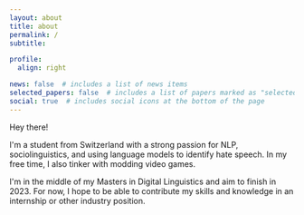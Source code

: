 ```yaml
---
layout: about
title: about
permalink: /
subtitle:

profile:
  align: right

news: false  # includes a list of news items
selected_papers: false  # includes a list of papers marked as "selected={true}"
social: true  # includes social icons at the bottom of the page
---
```


Hey there!

I'm a student from Switzerland with a strong passion for NLP, sociolinguistics, and using language models to identify hate speech. In my free time, I also tinker with modding video games.

I'm in the middle of my Masters in Digital Linguistics and aim to finish in 2023. For now, I hope to be able to contribute my skills and knowledge in an internship or other industry position.

